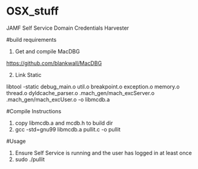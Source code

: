 # OSX_stuff
JAMF Self Service Domain Credentials Harvester

#build requirements
1. Get and compile MacDBG

https://github.com/blankwall/MacDBG

2. Link Static

libtool -static debug_main.o util.o breakpoint.o exception.o memory.o thread.o dyldcache_parser.o .mach_gen/mach_excServer.o .mach_gen/mach_excUser.o -o libmcdb.a

#Compile Instructions
1. copy libmcdb.a and mcdb.h to build dir
2. gcc -std=gnu99 libmcdb.a pullit.c -o pullit

#Usage
1. Ensure Self Service is running and the user has logged in at least once
2. sudo ./pullit



